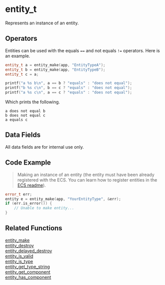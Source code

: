 # entity_t

Represents an instance of an entity.

## Operators

Entities can be used with the equals `==` and not equals `!=` operators. Here is an example.

```cpp
entity_t a = entity_make(app, "EntityTypeA");
entity_t b = entity_make(app, "EntityTypeB");
entity_t c = a;

printf("a %s b\n", a == b ? "equals" : "does not equal");
printf("b %s c\n", b == c ? "equals" : "does not equal");
printf("a %s c\n", a == c ? "equals" : "does not equal");
```

Which prints the following.

```
a does not equal b
b does not equal c
a equals c
```

## Data Fields

All data fields are for internal use only.

## Code Example

> Making an instance of an entity (the entity must have been already registered with the ECS. You can learn how to register entities in the [ECS readme](https://github.com/RandyGaul/cute_framework/blob/master/doc/ecs/README.md)).

```cpp
error_t err;
entity e = entity_make(app, "YourEntityType", &err);
if (err.is_error()) {
	// Unable to make entity...
}
```

## Related Functions

[entity_make](https://github.com/RandyGaul/cute_framework/tree/master/doc/ecs/entity_make.md)  
[entity_destroy](https://github.com/RandyGaul/cute_framework/tree/master/doc/ecs/entity_destroy.md)  
[entity_delayed_destroy](https://github.com/RandyGaul/cute_framework/tree/master/doc/ecs/entity_delayed_destroy.md)  
[entity_is_valid](https://github.com/RandyGaul/cute_framework/tree/master/doc/ecs/entity_is_valid.md)  
[entity_is_type](https://github.com/RandyGaul/cute_framework/tree/master/doc/ecs/entity_is_type.md)  
[entity_get_type_string](https://github.com/RandyGaul/cute_framework/tree/master/doc/ecs/entity_get_type_string.md)  
[entity_get_component](https://github.com/RandyGaul/cute_framework/tree/master/doc/ecs/entity_get_component.md)  
[entity_has_component](https://github.com/RandyGaul/cute_framework/tree/master/doc/ecs/entity_has_component.md)  
